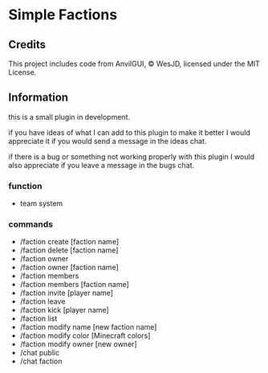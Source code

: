 # Simple Factions

## Credits

This project includes code from AnvilGUI, © WesJD, licensed under the MIT License.

## Information

this is a small plugin in development. 

if you have ideas of what I can add to this plugin to make it better I would appreciate it if you would send a message in the ideas chat.

if there is a bug or something not working properly with this plugin I would also appreciate if you leave a message in the bugs chat.

### function 

- team system 

### commands

- /faction create [faction name]
- /faction delete [faction name]
- /faction owner
- /faction owner [faction name]
- /faction members 
- /faction members [faction name]
- /faction invite [player name]
- /faction leave 
- /faction kick [player name]
- /faction list
- /faction modify name [new faction name]
- /faction modify color [Minecraft colors]
- /faction modify owner [new owner]
- /chat public 
- /chat faction
           


